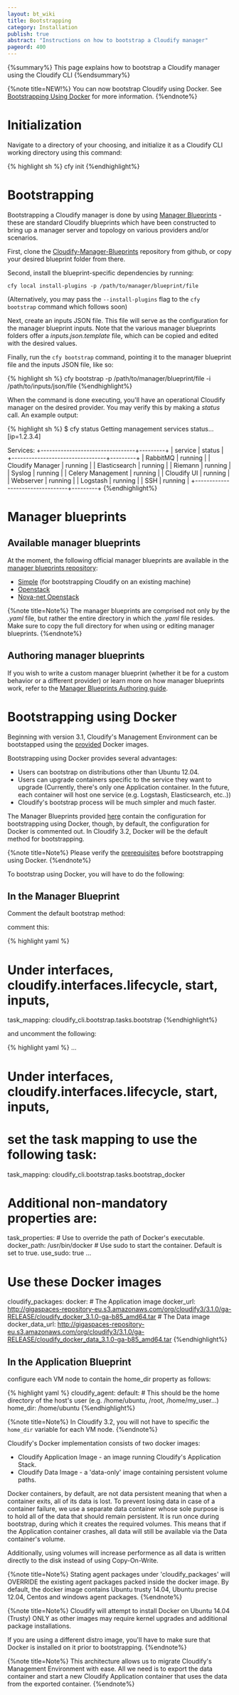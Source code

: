 ```yaml
---
layout: bt_wiki
title: Bootstrapping
category: Installation
publish: true
abstract: "Instructions on how to bootstrap a Cloudify manager"
pageord: 400
---
```


{%summary%} This page explains how to bootstrap a Cloudify manager using the Cloudify CLI {%endsummary%}

{%note title=NEW!%}
You can now bootstrap Cloudify using Docker. See [Bootstrapping Using Docker](#bootstrapping-using-docker) for more information.
{%endnote%}

# Initialization

Navigate to a directory of your choosing, and initialize it as a Cloudify CLI working directory using this command:

{% highlight sh %}
cfy init
{%endhighlight%}


# Bootstrapping

Bootstrapping a Cloudify manager is done by using [Manager Blueprints](reference-terminology.html#manager-blueprints) - these are standard Cloudify blueprints which have been constructed to bring up a manager server and topology on various providers and/or scenarios.

First, clone the [Cloudify-Manager-Blueprints](https://github.com/cloudify-cosmo/cloudify-manager-blueprints) repository from github, or copy your desired blueprint folder from there.

Second, install the blueprint-specific dependencies by running:

 `cfy local install-plugins -p /path/to/manager/blueprint/file`

(Alternatively, you may pass the `--install-plugins` flag to the `cfy bootstrap` command which follows soon)


Next, create an inputs JSON file. This file will serve as the configuration for the manager blueprint inputs. Note that the various manager blueprints folders offer a *inputs.json.template* file, which can be copied and edited with the desired values.

Finally, run the `cfy bootstrap` command, pointing it to the manager blueprint file and the inputs JSON file, like so:

{% highlight sh %}
cfy bootstrap -p /path/to/manager/blueprint/file -i /path/to/inputs/json/file
{%endhighlight%}


When the command is done executing, you'll have an operational Cloudify manager on the desired provider. You may verify this by making a *status* call.
An example output:

{% highlight sh %}
$ cfy status
Getting management services status... [ip=1.2.3.4]

Services:
+---------------------------------+---------+
|            service              |  status |
+---------------------------------+---------+
| RabbitMQ                        | running |
| Cloudify Manager                | running |
| Elasticsearch                   | running |
| Riemann                         | running |
| Syslog                          | running |
| Celery Management               | running |
| Cloudify UI                     | running |
| Webserver                       | running |
| Logstash                        | running |
| SSH                             | running |
+---------------------------------+---------+
{%endhighlight%}


# Manager blueprints

## Available manager blueprints
At the moment, the following official manager blueprints are available in the [manager blueprints repository](https://github.com/cloudify-cosmo/cloudify-manager-blueprints):

- [Simple](reference-simple-manager.html) (for bootstrapping Cloudify on an existing machine)
- [Openstack](reference-openstack-manager.html)
- [Nova-net Openstack](reference-nova-net-openstack-manager.html)

{%note title=Note%}
The manager blueprints are comprised not only by the *.yaml* file, but rather the entire directory in which the *.yaml* file resides. Make sure to copy the full directory for when using or editing manager blueprints.
{%endnote%}


## Authoring manager blueprints
If you wish to write a custom manager blueprint (whether it be for a custom behavior or a different provider) or learn more on how manager blueprints work, refer to the [Manager Blueprints Authoring guide](guide-authoring-manager-blueprints.html).

# Bootstrapping using Docker

Beginning with version 3.1, Cloudify's Management Environment can be bootstapped using the [provided]() Docker images.

Bootstrapping using Docker provides several advantages:

* Users can bootstrap on distributions other than Ubuntu 12.04.
* Users can upgrade containers specific to the service they want to upgrade (Currently, there's only one Application container. In the future, each container will host one service (e.g. Logstash, Elasticsearch, etc..))
* Cloudify's bootstrap process will be much simpler and much faster.

The Manager Blueprints provided [here](https://github.com/cloudify-cosmo/cloudify-manager-blueprints) contain the configuration for bootstrapping using Docker, though, by default, the configuration for Docker is commented out. In Cloudify 3.2, Docker will be the default method for bootstrapping.

{%note title=Note%}
Please verify the [prerequisites](installation-general.html#bootstrapping-using-docker) before bootstrapping using Docker.
{%endnote%}

To bootstrap using Docker, you will have to do the following:

## In the Manager Blueprint

Comment the default bootstrap method:

comment this:

{% highlight yaml %}
# Under interfaces, cloudify.interfaces.lifecycle, start, inputs,
task_mapping: cloudify_cli.bootstrap.tasks.bootstrap
{%endhighlight%}

and uncomment the following:

{% highlight yaml %}
...
# Under interfaces, cloudify.interfaces.lifecycle, start, inputs,
# set the task mapping to use the following task:
task_mapping: cloudify_cli.bootstrap.tasks.bootstrap_docker
# Additional non-mandatory properties are:
task_properties:
    # Use to override the path of Docker's executable.
    docker_path: /usr/bin/docker
    # Use sudo to start the container. Default is set to true.
    use_sudo: true
...

# Use these Docker images
cloudify_packages:
    docker:
        # The Application image
        docker_url: http://gigaspaces-repository-eu.s3.amazonaws.com/org/cloudify3/3.1.0/ga-RELEASE/cloudify_docker_3.1.0-ga-b85_amd64.tar
        # The Data image
        docker_data_url: http://gigaspaces-repository-eu.s3.amazonaws.com/org/cloudify3/3.1.0/ga-RELEASE/cloudify_docker_data_3.1.0-ga-b85_amd64.tar
{%endhighlight%}


## In the Application Blueprint

configure each VM node to contain the home_dir property as follows:

{% highlight yaml %}
cloudify_agent:
    default:
        # This should be the home directory of the host's user (e.g. /home/ubuntu, /root, /home/my_user...)
        home_dir: /home/ubuntu
{%endhighlight%}

{%note title=Note%}
In Cloudify 3.2, you will not have to specific the `home_dir` variable for each VM node.
{%endnote%}

Cloudify's Docker implementation consists of two docker images:

* Cloudify Application Image - an image running Cloudify's Application Stack.
* Cloudify Data Image - a 'data-only' image containing persistent volume paths.

Docker containers, by default, are not data persistent meaning that when a container exits, all of its data is lost.
To prevent losing data in case of a container failure, we use a separate data container whose sole purpose is to hold all of the data that should remain persistent. It is run once during bootstrap, during which it creates the required volumes. This means that if the Application container crashes, all data will still be available via the Data container's volume.

Additionally, using volumes will increase performence as all data is written directly to the disk instead of using Copy-On-Write.

{%note title=Note%}
Stating agent packages under 'cloudify_packages' will OVERRIDE the existing agent packages packed inside the docker image.
By default, the docker image contains Ubuntu trusty 14.04, Ubuntu precise 12.04, Centos and windows agent packages.
{%endnote%}

{%note title=Note%}
Cloudify will attempt to install Docker on Ubuntu 14.04 (Trusty) ONLY as other images may require kernel upgrades and additional package installations.

If you are using a different distro image, you'll have to make sure that Docker is installed on it prior to bootstrapping.
{%endnote%}

{%note title=Note%}
This architecture allows us to migrate Cloudify's Management Environment with ease. All we need is to export the data container
and start a new Cloudify Application container that uses the data from the exported container.
{%endnote%}
